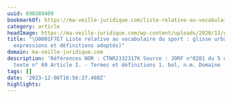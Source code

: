 ```yaml
---
uuid: 690389409
bookmarkOf: https://ma-veille-juridique.com/liste-relative-au-vocabulaire-du-sport-glisse-urbaine-termes-expressions-et-definitions-adoptes/
category: article
headImage: https://ma-veille-juridique.com/wp-content/uploads/2020/11/gavel-2492011_1920-600x400.jpg
title: "\U0001F7E7 Liste relative au vocabulaire du sport : glisse urbaine (termes,
  expressions et définitions adoptés)"
domain: ma-veille-juridique.com
description: 'Références NOR : CTNR2332317K Source : JORF n°0281 du 5 décembre 2023,
  texte n° 69 Article I. - Termes et définitions 1. bol, n.m. Domaine : Sports/Sports'
tags: []
date: '2023-12-06T16:56:37.488Z'
highlights: 
---
```



